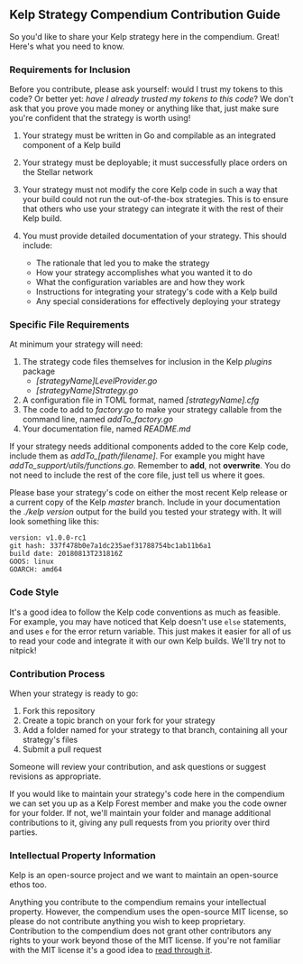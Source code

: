 ## Kelp Strategy Compendium Contribution Guide

So you'd like to share your Kelp strategy here in the compendium. Great! Here's what you need to know.

### Requirements for Inclusion

Before you contribute, please ask yourself: would I trust my tokens to this code? Or better yet: *have I already trusted my tokens to this code*?
We don't ask that you prove you made money or anything like that, just make sure you're confident that the strategy is worth using!

1. Your strategy must be written in Go and compilable as an integrated component of a Kelp build
2. Your strategy must be deployable; it must successfully place orders on the Stellar network
3. Your strategy must not modify the core Kelp code in such a way that your build could not run the out-of-the-box strategies.
This is to ensure that others who use your strategy can integrate it with the rest of their Kelp build.
4. You must provide detailed documentation of your strategy. This should include:

   - The rationale that led you to make the strategy
   - How your strategy accomplishes what you wanted it to do
   - What the configuration variables are and how they work
   - Instructions for integrating your strategy's code with a Kelp build
   - Any special considerations for effectively deploying your strategy
   
### Specific File Requirements

At minimum your strategy will need:

1. The strategy code files themselves for inclusion in the Kelp _plugins_ package
   - *[strategyName]LevelProvider.go*
   - *[strategyName]Strategy.go*
2. A configuration file in TOML format, named *[strategyName].cfg*
3. The code to add to *factory.go* to make your strategy callable from the command line, named *addTo_factory.go*
4. Your documentation file, named *README.md*

If your strategy needs additional components added to the core Kelp code, include them as *addTo_[path/filename]*. 
For example you might have *addTo_support/utils/functions.go*. Remember to **add**, not **overwrite**. 
You do not need to include the rest of the core file, just tell us where it goes.

Please base your strategy's code on either the most recent Kelp release or a current copy of the Kelp *master* branch.
Include in your documentation the *./kelp version* output for the build you tested your strategy with.
It will look something like this:

````
version: v1.0.0-rc1
git hash: 337f478b0e7a1dc235aef31788754bc1ab11b6a1
build date: 20180813T231816Z
GOOS: linux
GOARCH: amd64
````

### Code Style

It's a good idea to follow the Kelp code conventions as much as feasible. 
For example, you may have noticed that Kelp doesn't use `else` statements, and uses `e` for the error return variable. 
This just makes it easier for all of us to read your code and integrate it with our own Kelp builds. We'll try not to nitpick!

### Contribution Process

When your strategy is ready to go:

1. Fork this repository 
2. Create a topic branch on your fork for your strategy
2. Add a folder named for your strategy to that branch, containing all your strategy's files
3. Submit a pull request

Someone will review your contribution, and ask questions or suggest revisions as appropriate.

If you would like to maintain your strategy's code here in the compendium we can set you up as a Kelp Forest member and make you the code owner for your folder.
If not, we'll maintain your folder and manage additional contributions to it, giving any pull requests from you priority over third parties.

### Intellectual Property Information

Kelp is an open-source project and we want to maintain an open-source ethos too.

Anything you contribute to the compendium remains your intellectual property. However, the compendium uses the open-source MIT license, so please do not contribute anything you wish to keep proprietary. 
Contribution to the compendium does not grant other contributors any rights to your work beyond those of the MIT license. 
If you're not familiar with the MIT license it's a good idea to [read through it](https://github.com/kelpbot-forest/kelp-strategies/blob/master/LICENSE). 
